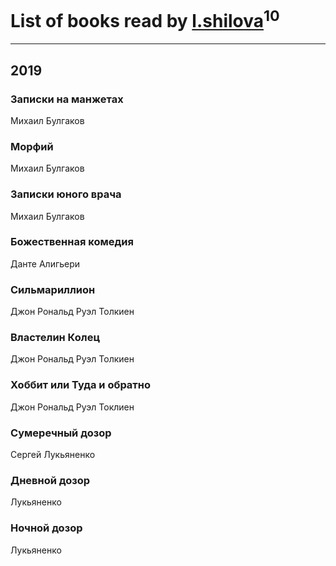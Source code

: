 # List of books read by [l.shilova](http://vk.com/id10123344)<sup>10</sup>
---

## 2019

### Записки на манжетах
Михаил Булгаков


### Морфий
Михаил Булгаков


### Записки юного врача
Михаил Булгаков


### Божественная комедия
Данте Алигьери


### Сильмариллион
Джон Рональд Руэл Толкиен


### Властелин Колец
Джон Рональд Руэл Толкиен


### Хоббит или Туда и обратно
Джон Рональд Руэл Токлиен


### Сумеречный дозор
Сергей Лукьяненко


### Дневной дозор
Лукьяненко


### Ночной дозор
Лукьяненко



